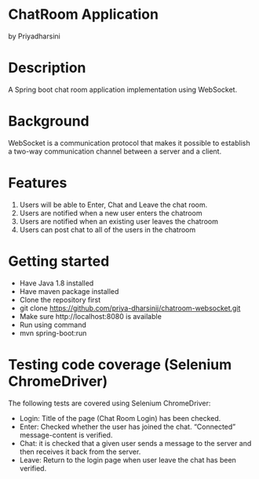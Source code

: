 # ChatRoom Application
by Priyadharsini

# Description
A Spring boot chat room application implementation using WebSocket.

# Background
WebSocket is a communication protocol that makes it possible to establish a two-way communication channel between a server and a client.

# Features
1. Users will be able to Enter, Chat and Leave the chat room.
2. Users are notified when a new user enters the chatroom
3. Users are notified when an existing user leaves the chatroom
4. Users can post chat to all of the users in the chatroom

# Getting started
* Have Java 1.8 installed
* Have maven package installed
* Clone the repository first
* git clone https://github.com/priya-dharsinij/chatroom-websocket.git
* Make sure http://localhost:8080 is available
* Run using command
* mvn spring-boot:run

# Testing code coverage (Selenium ChromeDriver)

The following tests are covered using Selenium ChromeDriver:
* Login: Title of the page (Chat Room Login) has been checked.
* Enter: Checked whether the user has joined the chat.  “Connected” message-content is verified.
* Chat: it is checked that a given user sends a message to the server and then receives it back from the server.
* Leave: Return to the login page when user leave the chat has been verified.
